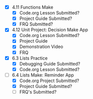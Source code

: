 - [x] 4.11 Functions Make
	- [x] Code.org Lesson Submitted?
	- [x] Project Guide Submitted?
	- [x] FRQ Submitted?
- [x] 4.12 Unit Project: Decision Make App
	- [x] Code.org Lesson Submitted?
	- [x] Project Guide
	- [x] Demonstration Video
	- [x] FRQ
- [x] 6.3 Lists Practice
	- [x] Debugging Guide Submitted?
	- [x] Code.org Lesson Submitted?
- [ ] 6.4 Lists Make: Reminder App
	- [x] Code.org Project Submitted?
	- [x] Project Guide Submitted?
	- [ ] FRQ's Submitted?
